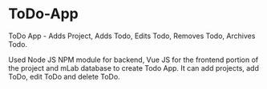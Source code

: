 # ToDo-App
ToDo App - Adds Project, Adds Todo, Edits Todo, Removes Todo, Archives Todo.

Used Node JS NPM module for backend, Vue JS for the frontend portion of the project and mLab database to create Todo App. It can add projects, add ToDo, edit ToDo and delete ToDo.
